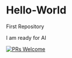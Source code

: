 # Hello-World
First Repository

I am ready for AI

[![PRs Welcome](https://img.shields.io/badge/PRs-welcome-brightgreen.svg?style=flat-square)](http://makeapullrequest.com)
